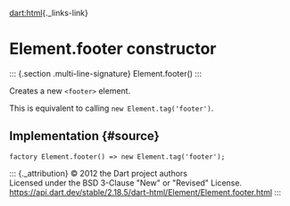 [dart:html](../../dart-html/dart-html-library){._links-link}

Element.footer constructor
==========================

::: {.section .multi-line-signature}
Element.footer()
:::

Creates a new `<footer>` element.

This is equivalent to calling `new Element.tag('footer')`.

Implementation {#source}
--------------

``` {.language-dart data-language="dart"}
factory Element.footer() => new Element.tag('footer');
```

::: {._attribution}
© 2012 the Dart project authors\
Licensed under the BSD 3-Clause \"New\" or \"Revised\" License.\
<https://api.dart.dev/stable/2.18.5/dart-html/Element/Element.footer.html>
:::

